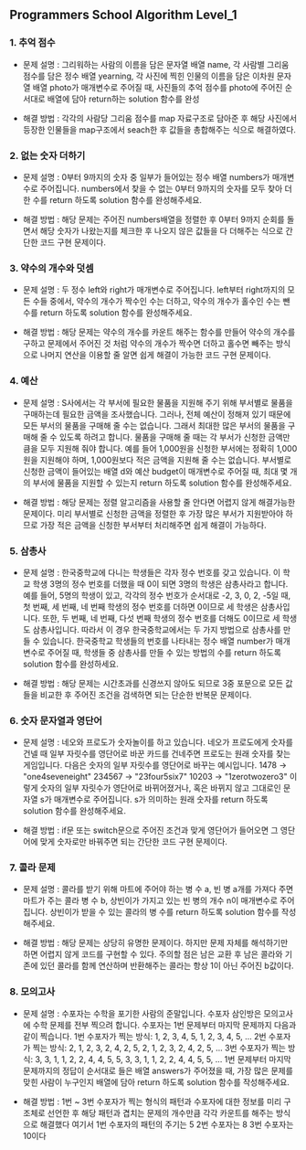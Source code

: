 ## Programmers School Algorithm Level_1

### 1. 추억 점수
- 문제 설명 :  그리워하는 사람의 이름을 담은 문자열 배열 name, 각 사람별 그리움 점수를 담은 정수 배열 yearning, 각 사진에 찍힌 인물의 이름을 담은 이차원 문자열 배열 photo가 매개변수로 주어질 때, 사진들의 추억 점수를 photo에 주어진 순서대로 배열에 담아 return하는 solution 함수를 완성

- 해결 방법 : 각각의 사람당 그리움 점수를 map 자료구조로 담아준 후 해당 사진에서 등장한 인물들을 map구조에서 seach한 후 값들을 총합해주는 식으로 해결하였다.

### 2. 없는 숫자 더하기
- 문제 설명 :  0부터 9까지의 숫자 중 일부가 들어있는 정수 배열 numbers가 매개변수로 주어집니다. numbers에서 찾을 수 없는 0부터 9까지의 숫자를 모두 찾아 더한 수를 return 하도록 solution 함수를 완성해주세요.


- 해결 방법 : 해당 문제는 주어진 numbers배열을 정렬한 후 0부터 9까지 순회를 돌면서 해당 숫자가 나왔는지를 체크한 후 나오지 않은 값들을 다 더해주는 식으로 간단한 코드 구현 문제이다.

### 3. 약수의 개수와 덧셈
- 문제 설명 :  두 정수 left와 right가 매개변수로 주어집니다. left부터 right까지의 모든 수들 중에서, 약수의 개수가 짝수인 수는 더하고, 약수의 개수가 홀수인 수는 뺀 수를 return 하도록 solution 함수를 완성해주세요.

- 해결 방법 : 해당 문제는 약수의 개수를 카운트 해주는 함수를 만들어 약수의 개수를 구하고 문제에서 주어진 것 처럼 약수의 개수가 짝수면 더하고 홀수면 빼주는 방식으로 나머지 연산을 이용할 줄 알면 쉽게 해결이 가능한 코드 구현 문제이다.

### 4. 예산
- 문제 설명 :  S사에서는 각 부서에 필요한 물품을 지원해 주기 위해 부서별로 물품을 구매하는데 필요한 금액을 조사했습니다. 그러나, 전체 예산이 정해져 있기 때문에 모든 부서의 물품을 구매해 줄 수는 없습니다. 그래서 최대한 많은 부서의 물품을 구매해 줄 수 있도록 하려고 합니다.
물품을 구매해 줄 때는 각 부서가 신청한 금액만큼을 모두 지원해 줘야 합니다. 예를 들어 1,000원을 신청한 부서에는 정확히 1,000원을 지원해야 하며, 1,000원보다 적은 금액을 지원해 줄 수는 없습니다.
부서별로 신청한 금액이 들어있는 배열 d와 예산 budget이 매개변수로 주어질 때, 최대 몇 개의 부서에 물품을 지원할 수 있는지 return 하도록 solution 함수를 완성해주세요.

- 해결 방법 : 해당 문제는 정렬 알고리즘을 사용할 줄 안다면 어렵지 않게 해결가능한 문제이다. 미리 부서별로 신청한 금액을 정렬한 후 가장 많은 부서가 지원받아야 하므로 가장 적은 금액을 신청한 부서부터 처리해주면 쉽게 해결이 가능하다.

### 5. 삼총사
- 문제 설명 :  한국중학교에 다니는 학생들은 각자 정수 번호를 갖고 있습니다. 이 학교 학생 3명의 정수 번호를 더했을 때 0이 되면 3명의 학생은 삼총사라고 합니다. 예를 들어, 5명의 학생이 있고, 각각의 정수 번호가 순서대로 -2, 3, 0, 2, -5일 때, 첫 번째, 세 번째, 네 번째 학생의 정수 번호를 더하면 0이므로 세 학생은 삼총사입니다. 또한, 두 번째, 네 번째, 다섯 번째 학생의 정수 번호를 더해도 0이므로 세 학생도 삼총사입니다. 따라서 이 경우 한국중학교에서는 두 가지 방법으로 삼총사를 만들 수 있습니다.
한국중학교 학생들의 번호를 나타내는 정수 배열 number가 매개변수로 주어질 때, 학생들 중 삼총사를 만들 수 있는 방법의 수를 return 하도록 solution 함수를 완성하세요.

- 해결 방법 : 해당 문제는 시간초과를 신경쓰지 않아도 되므로 3중 포문으로 모든 값들을 비교한 후 주어진 조건을 검색하면 되는 단순한 반복문 문제이다.

### 6. 숫자 문자열과 영단어
- 문제 설명 :  네오와 프로도가 숫자놀이를 하고 있습니다. 네오가 프로도에게 숫자를 건넬 때 일부 자릿수를 영단어로 바꾼 카드를 건네주면 프로도는 원래 숫자를 찾는 게임입니다.
다음은 숫자의 일부 자릿수를 영단어로 바꾸는 예시입니다.
1478 → "one4seveneight"
234567 → "23four5six7"
10203 → "1zerotwozero3"
이렇게 숫자의 일부 자릿수가 영단어로 바뀌어졌거나, 혹은 바뀌지 않고 그대로인 문자열 s가 매개변수로 주어집니다. s가 의미하는 원래 숫자를 return 하도록 solution 함수를 완성해주세요.

- 해결 방법 : if문 또는 switch문으로 주어진 조건과 맞게 영단어가 들어오면 그 영단어에 맞게 숫자로만 바꿔주면 되는 간단한 코드 구현 문제이다.

### 7. 콜라 문제
- 문제 설명 :  콜라를 받기 위해 마트에 주어야 하는 병 수 a, 빈 병 a개를 가져다 주면 마트가 주는 콜라 병 수 b, 상빈이가 가지고 있는 빈 병의 개수 n이 매개변수로 주어집니다. 상빈이가 받을 수 있는 콜라의 병 수를 return 하도록 solution 함수를 작성해주세요.

- 해결 방법 : 해당 문제는 상당히 유명한 문제이다. 하지만 문제 자체를 해석하기만 하면 어렵지 않게 코드를 구현할 수 있다. 주의할 점은 남은 교환 후 남은 콜라와 기존에 있던 콜라를 함께 연산하며 반환해주는 콜라는 항상 1이 아닌 주어진 b값이다.

### 8. 모의고사
- 문제 설명 :  수포자는 수학을 포기한 사람의 준말입니다. 수포자 삼인방은 모의고사에 수학 문제를 전부 찍으려 합니다. 수포자는 1번 문제부터 마지막 문제까지 다음과 같이 찍습니다.
1번 수포자가 찍는 방식: 1, 2, 3, 4, 5, 1, 2, 3, 4, 5, ...
2번 수포자가 찍는 방식: 2, 1, 2, 3, 2, 4, 2, 5, 2, 1, 2, 3, 2, 4, 2, 5, ...
3번 수포자가 찍는 방식: 3, 3, 1, 1, 2, 2, 4, 4, 5, 5, 3, 3, 1, 1, 2, 2, 4, 4, 5, 5, ...
1번 문제부터 마지막 문제까지의 정답이 순서대로 들은 배열 answers가 주어졌을 때, 가장 많은 문제를 맞힌 사람이 누구인지 배열에 담아 return 하도록 solution 함수를 작성해주세요.

- 해결 방법 : 1번 ~ 3번 수포자가 찍는 형식의 패턴과 수포자에 대한 정보를 미리 구조체로 선언한 후 해당 패턴과 겹치는 문제의 개수만큼 각각 카운트를 해주는 방식으로 해결했다 여기서 1번 수포자의 패턴의 주기는 5 2번 수포자는 8 3번 수포자는 10이다